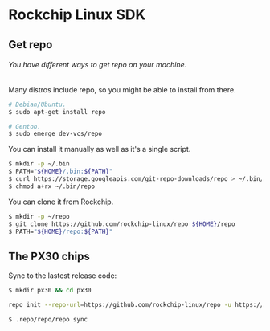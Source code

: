 # Rockchip Linux SDK

## Get repo

###### You have different ways to get repo on your machine.

Many distros include repo, so you might be able to install from there.
```sh
# Debian/Ubuntu.
$ sudo apt-get install repo

# Gentoo.
$ sudo emerge dev-vcs/repo
```

You can install it manually as well as it's a single script.
```sh
$ mkdir -p ~/.bin
$ PATH="${HOME}/.bin:${PATH}"
$ curl https://storage.googleapis.com/git-repo-downloads/repo > ~/.bin/repo
$ chmod a+rx ~/.bin/repo
```

You can clone it from Rockchip.
```sh
$ mkdir -p ~/repo
$ git clone https://github.com/rockchip-linux/repo ${HOME}/repo
$ PATH="${HOME}/repo:${PATH}"
```

## The PX30 chips

Sync to the lastest release code:

```sh
$ mkdir px30 && cd px30

repo init --repo-url=https://github.com/rockchip-linux/repo -u https://github.com/engicam-stable/manifests -b px30 -m px30_linux_release_v1.3.0_20200224.xml

$ .repo/repo/repo sync
```

